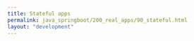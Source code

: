 ```yaml
---
title: Stateful apps
permalink: java_springboot/200_real_apps/90_stateful.html
layout: "development"
---
```



<div id="go-forth-button">
    <go-forth url="../400_infra.html" label="Работа с инфраструктурой" framework="{{ page.label_framework }}" ci="{{ page.label_ci }}" guide-code="{{ page.guide_code }}" base-url="{{ site.baseurl }}"></go-forth>
</div>

